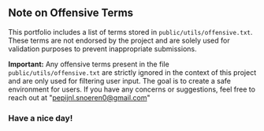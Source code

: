 ## Note on Offensive Terms

This portfolio includes a list of terms stored in `public/utils/offensive.txt`. These terms are not endorsed by the project and are solely used for validation purposes to prevent inappropriate submissions.

**Important:** Any offensive terms present in the file `public/utils/offensive.txt` are strictly ignored in the context of this project and are only used for filtering user input. The goal is to create a safe environment for users. If you have any concerns or suggestions, feel free to reach out at "pepijnl.snoeren0@gmail.com"

### Have a nice day!
